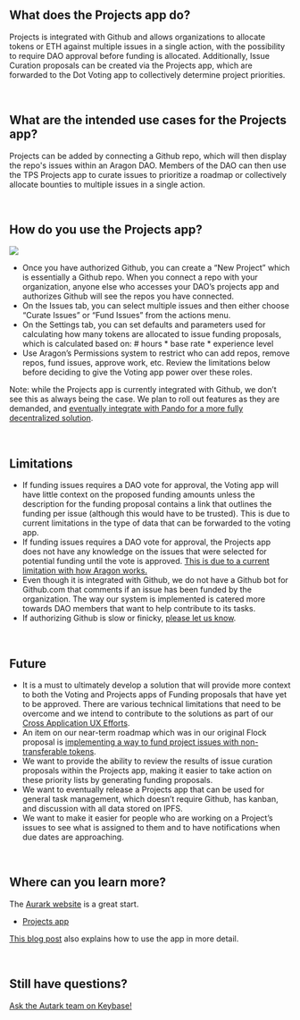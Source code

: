 <br>

## What does the Projects app do?

Projects is integrated with Github and allows organizations to allocate tokens or ETH against multiple issues in a single action, with the possibility to require DAO approval before funding is allocated. Additionally, Issue Curation proposals can be created via the Projects app, which are forwarded to the Dot Voting app to collectively determine project priorities.

<br>

## What are the intended use cases for the Projects app?

Projects can be added by connecting a Github repo, which will then display the repo's issues within an Aragon DAO. Members of the DAO can then use the TPS Projects app to curate issues to prioritize a roadmap or collectively allocate bounties to multiple issues in a single action.

<br>

## How do you use the Projects app?

<img src='https://cdn-images-1.medium.com/max/2160/1*1jsxao_cOo4t7GeHgLsNPA.png' />

- Once you have authorized Github, you can create a “New Project” which is essentially a Github repo. When you connect a repo with your organization, anyone else who accesses your DAO’s projects app and authorizes Github will see the repos you have connected.
- On the Issues tab, you can select multiple issues and then either choose “Curate Issues” or “Fund Issues” from the actions menu.
- On the Settings tab, you can set defaults and parameters used for calculating how many tokens are allocated to issue funding proposals, which is calculated based on: # hours * base rate * experience level
- Use Aragon’s Permissions system to restrict who can add repos, remove repos, fund issues, approve work, etc. Review the limitations below before deciding to give the Voting app power over these roles.

Note: while the Projects app is currently integrated with Github, we don’t see this as always being the case. We plan to roll out features as they are demanded, and [eventually integrate with Pando for a more fully decentralized solution](https://forum.aragon.org/t/pando-live-on-rinkeby/712).

<br>

## Limitations

- If funding issues requires a DAO vote for approval, the Voting app will have little context on the proposed funding amounts unless the description for the funding proposal contains a link that outlines the funding per issue (although this would have to be trusted). This is due to current limitations in the type of data that can be forwarded to the voting app.
- If funding issues requires a DAO vote for approval, the Projects app does not have any knowledge on the issues that were selected for potential funding until the vote is approved. [This is due to a current limitation with how Aragon works.](https://forum.aragon.org/t/showing-pending-forwarded-actions-in-apps/709)
- Even though it is integrated with Github, we do not have a Github bot for Github.com that comments if an issue has been funded by the organization. The way our system is implemented is catered more towards DAO members that want to help contribute to its tasks.
- If authorizing Github is slow or finicky, [please let us know](https://keybase.io/team/autark.community).

<br>

## Future

- It is a must to ultimately develop a solution that will provide more context to both the Voting and Projects apps of Funding proposals that have yet to be approved. There are various technical limitations that need to be overcome and we intend to contribute to the solutions as part of our [Cross Application UX Efforts](https://forum.aragon.org/t/cross-application-ux-initiative-part-1/742).
- An item on our near-term roadmap which was in our original Flock proposal is [implementing a way to fund project issues with non-transferable tokens](https://github.com/AutarkLabs/flock/blob/autark-proposal/teams/Autark/2019Q1-2.md#i04---expanding-governance-possibilities).
- We want to provide the ability to review the results of issue curation proposals within the Projects app, making it easier to take action on these priority lists by generating funding proposals.
- We want to eventually release a Projects app that can be used for general task management, which doesn’t require Github, has kanban, and discussion with all data stored on IPFS.
- We want to make it easier for people who are working on a Project’s issues to see what is assigned to them and to have notifications when due dates are approaching.

<br>

## Where can you learn more?

The [Aurark website](https://www.autark.xyz/) is a great start.
- [Projects app](https://www.autark.xyz/projects-app)

[This blog post](https://medium.com/@stellarmagnet/that-planning-suite-live-on-rinkeby-c2332e2e5e27) also explains how to use the app in more detail. 

<br>

## Still have questions?

[Ask the Autark team on Keybase!](https://keybase.io/team/autark.community)

<br>
